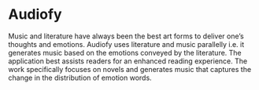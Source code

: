 # Audiofy
Music and literature have always been the best art forms to deliver one’s thoughts and emotions. Audiofy uses literature and music parallelly i.e. it generates music based on the emotions conveyed by the literature. The application best assists readers for an enhanced reading experience. The work specifically focuses on novels and generates music that captures the change in the distribution of emotion words.  
